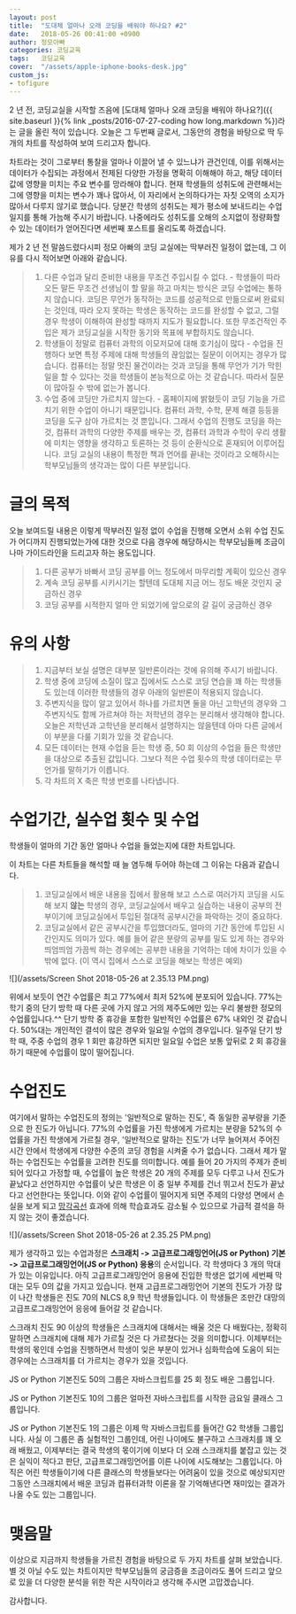 ```yaml
---
layout: post
title:  "도대체 얼마나 오래 코딩을 배워야 하나요? #2"
date:   2018-05-26 00:41:00 +0900
author: 정모아빠
categories: 코딩교육
tags:	코딩교육
cover:  "/assets/apple-iphone-books-desk.jpg"
custom_js:
- tofigure
---
```


2 년 전, 코딩교실을 시작할 즈음에 [도대체 얼마나 오래 코딩을 배워야 하나요?]({{ site.baseurl }}{% link _posts/2016-07-27-coding how long.markdown %})라는 글을 올린 적이 있습니다. 오늘은 그 두번째 글로서, 그동안의 경험을 바탕으로 딱 두 개의 차트를 작성하여 보여 드리고자 합니다.

차트라는 것이 그로부터 통찰을 얼마나 이끌어 낼 수 있느냐가 관건인데, 이를 위해서는 데이터가 수집되는 과정에서 전제된 다양한 가정을 명확히 이해해야 하고, 해당 데이터 값에 영향을 미치는 주요 변수를 망라해야 합니다. 현재 학생들의 성취도에 관련해서는 그에 영향을 미치는 변수가 꽤나 많아서, 이 자리에서 논의하다가는 자칫 오역의 소지가 많아서 다루지 않기로 했습니다. 당분간 학생의 성취도는 제가 평소에 보내드리는 수업일지를 통해 가늠해 주시기 바랍니다. 나중에라도 성취도를 오해의 소지없이 정량화할 수 있는 데이터가 얻어진다면 세번째 포스트를 올리도록 하겠습니다.

제가 2 년 전 말씀드렸다시피 정모 아빠의 코딩 교실에는 딱부러진 일정이 없는데, 그 이유를 다시 적어보면 아래와 같습니다.

>1. 다른 수업과 달리 준비한 내용을 무조건 주입시킬 수 없다. - 학생들이 따라 오든 말든 무조건 선생님이 할 말을 하고 마치는 방식은 코딩 수업에는 통하지 않습니다. 코딩은 무언가 동작하는 코드를 성공적으로 만듦으로써 완료되는 것인데, 따라 오지 못하는 학생은 동작하는 코드를 완성할 수 없고, 그럴 경우 학생이 이해하여 완성할 때까지 지도가 필요합니다. 또한 무조건적인 주입은 제가 코딩교실을 시작한 동기와 목표에 부합하지도 않습니다.
>2. 학생들이 정말로 컴퓨터 과학의 이모저모에 대해 호기심이 많다 - 수업을 진행하다 보면 특정 주제에 대해 학생들의 끊임없는 질문이 이어지는 경우가 많습니다. 컴퓨터는 정말 멋진 물건이라는 것과 코딩을 통해 무언가 기가 막힌 일을 할 수 있다는 것을 학생들이 본능적으로 아는 것 같습니다. 따라서 질문이 많아질 수 밖에 없는가 봅니다.
>3. 수업 중에 코딩만 가르치지 않는다. - 홈페이지에 밝혔듯이 코딩 기능을 가르치기 위한 수업이 아니기 때문입니다. 컴퓨터 과학, 수학, 문제 해결 등등을 코딩을 도구 삼아 가르치는 것 뿐입니다. 그래서 수업의 진행도 코딩을 하는 것, 컴퓨터 과학의 다양한 주제를 배우는 것, 컴퓨터 과학과 수학이 우리 생활에 미치는 영향을 생각하고 토론하는 것 등이 순환식으로 혼재되어 이루어집니다. 코딩 교실의 내용이 특정한 책과 언어를 끝내는 것이라고 오해하시는 학부모님들의 생각과는 많이 다른 부분입니다.

# 글의 목적

오늘 보여드릴 내용은 이렇게 딱부러진 일정 없이 수업을 진행해 오면서 소위 수업 진도가 어디까지 진행되었는가에 대한 것으로 다음 경우에 해당하시는 학부모님들께 조금이나마 가이드라인을 드리고자 하는 용도입니다.

>1. 다른 공부가 바빠서 코딩 공부를 어느 정도에서 마무리할 계획이 있으신 경우
>2. 계속 코딩 공부를 시키시기는 할텐데 도대체 지금 어느 정도 배운 것인지 궁금하신 경우
>3. 코딩 공부를 시적한지 얼마 안 되었기에 앞으로의 갈 길이 궁금하신 경우


# 유의 사항

>1. 지금부터 보실 설명은 대부분 일반론이라는 것에 유의해 주시기 바랍니다.
>2. 학생 중에 코딩에 소질이 많고 집에서도 스스로 코딩 연습을 꽤 하는 학생들도 있는데 이러한 학생들의 경우 아래의 일반론이 적용되지 않습니다.
>3. 주변지식을 많이 알고 있어서 하나를 가르치면 둘을 아닌 고학년의 경우와 그 주변지식도 함께 가르쳐야 하는 저학년의 경우는 분리해서 생각해야 합니다. 오늘은 저학년과 고학년을 분리해서 설명하지는 않을텐데 아마 다른 글에서 이 부분을 다룰 기회가 있을 것 같습니다.  
>4. 모든 데이터는 현재 수업을 듣는 학생 중, 50 회 이상의 수업을 들은 학생만을 대상으로 추출된 값입니다. 그보다 적은 수업 횟수의 학생 데이터로는 무언가를 말하기가 이릅니다.
>5. 각 차트의 X 축은 학생 번호를 나타냅니다.

# 수업기간, 실수업 횟수 및 수업

학생들이 얼마의 기간 동안 얼마나 수업을 들었는지에 대한 차트입니다.

이 차트는 다른 차트들을 해석할 때 늘 염두해 두어야 하는데 그 이유는 다음과 같습니다.

>1. 코딩교실에서 배운 내용을 집에서 활용해 보고 스스로 여러가지 코딩을 시도해 보지 **않는** 학생의 경우, 코딩교실에서 배우고 실습하는 내용이 공부의 전부이기에 코딩교실에서 투입된 절대적 공부시간을 파악하는 것이 중요하다.
>2. 코딩교실에서 같은 공부시간을 투입했더라도, 얼마의 기간 동안에 투입된 시간인지도 의미가 있다. 예를 들어 같은 분량의 공부를 밀도 있게 하는 경우와 띄엄띄엄 가끔씩 하는 경우에는 공부한 내용을 기억하는 데에 차이가 있을 수 밖에 없다. (이 역시 집에서 스스로 코딩을 해보는 학생은 예외)

![](/assets/Screen Shot 2018-05-26 at 2.35.13 PM.png)

위에서 보듯이 연간 수업률은 최고 77%에서 최저 52%에 분포되어 있습니다. 77%는 학기 중의 단기 방학 때 다른 곳에 가지 않고 거의 제주도에만 있는 우리 불쌍한 정모의 수업률입니다.^^ 단기 방학 중 휴강을 포함한 일반적인 수업률은 67% 내외인 것 같습니다. 50%대는 개인적인 결석이 많은 경우와 일요일 수업의 경우입니다. 일주일 단기 방학 때, 주중 수업의 경우 1 회만 휴강하면 되지만 일요일 수업은 보통 앞뒤로 2 회 휴강을 하기 때문에 수업률이 많이 떨어집니다.

# 수업진도

여기에서 말하는 수업진도의 정의는 '일반적으로 말하는 진도', 즉 동일한 공부량을 기준으로 한 진도가 아닙니다. 77%의 수업률을 가진 학생에게 가르치는 분량을 52%의 수업률을 가진 학생에게 가르칠 경우, '일반적으로 말하는 진도'가 너무 늘어져서 주어진 시간 안에서 학생에게 다양한 수준의 코딩 경험을 시켜줄 수가 없습니다. 그래서 제가 말하는 수업진도는 수업률을 고려한 진도를 의미합니다. 예를 들어 20 가지의 주제가 준비되어 있다고 가정할 때, 수업률이 높은 학생은 20 개의 주제를 모두 다루고 나서 진도가 끝났다고 선언하지만 수업률이 낮은 학생은 이 중 일부 주제를 건너 뛰고서 진도가 끝났다고 선언한다는 뜻입니다. 이와 같이 수업률이 떨어지게 되면 주제의 다양성 면에서 손실을 보게 되고 [망각곡선](https://ko.wikipedia.org/wiki/망각_곡선) 효과에 의해 학습효과도 감소될 수 있으므로 가급적 결석을 하지 않는 것이 좋겠습니다.   

![](/assets/Screen Shot 2018-05-26 at 2.35.25 PM.png)

제가 생각하고 있는 수업과정은 **스크래치 -> 고급프로그래밍언어(JS or Python) 기본 -> 고급프로그래밍언어(JS or Python) 응용**의 순서입니다. 각 학생마다 3 개의 막대가 있는 이유입니다. 아직 고급프로그래밍언어 응용에 진입한 학생은 없기에 세번째 막대는 모두 0의 값을 가지고 있습니다. 현재 고급프로그래밍언어 기본의 진도가 가장 많이 나간 학생들은 진도 70의 NLCS 8,9 학년 학생들입니다. 이 학생들은 조만간 대망의 고급프로그래밍언어 응응에 들어갈 것 같습니다.

스크래치 진도 90 이상의 학생들은 스크래치에 대해서는 배울 것은 다 배웠다는, 정확히 말하면 스크래치에 대해 제가 가르칠 것은 다 가르쳤다는 것을 의미합니다. 이제부터는 학생의 몫인데 수업을 진행하면서 학생이 잊은 부분이 있거나 심화학습에 도움이 되는 경우에는 스크래치를 더 가르치는 경우가 있을 것입니다.

JS or Python 기본진도 50의 그룹은 자바스크립트를 25 회 정도 배운 그룹입니다.

JS or Python 기본진도 10의 그룹은 얼마전 자바스크립트를 시작한 금요일 클래스 그룹입니다.

JS or Python 기본진도 1의 그룹은 이제 막 자바스크립트를 들어간 G2 학생들 그룹입니다. 사실 이 그룹은 좀 실험적인 그룹인데, 어린 나이에도 불구하고 스크래치를 꽤 오래 배웠고, 이제부터는 결국 학생의 몫이기에 이보다 더 오래 스크래치를 붙잡고 있는 것은 실익이 적다고 판단, 고급프로그래밍언어를 이른 나이에 시도해보는 그룹입니다. 아직은 어린 학생들이기에 다른 클래스의 학생들보다는 어려움이 있을 것으로 예상되지만 그동안 스크래치에서 배운 코딩과 컴퓨터과학 이론을 잘 기억해낸다면 재미있는 결과가 나올 수도 있는 그룹입니다.  

# 맺음말

이상으로 지금까지 학생들을 가르친 경험을 바탕으로 두 가지 차트를 살펴 보았습니다. 별 것 아닐 수도 있는 차트이지만 학부모님들의 궁금증을 조금이라도 풀어 드리고 앞으로 있을 더 다양한 분석을 위한 작은 시작이라고 생각해 주시면 고맙겠습니다.

감사합니다.
